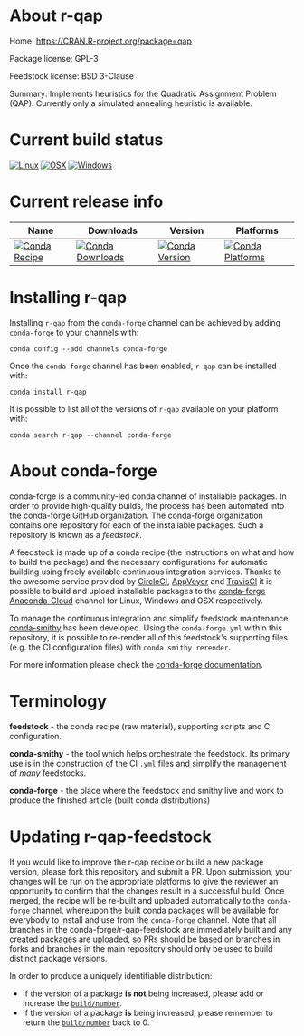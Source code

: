 About r-qap
===========

Home: https://CRAN.R-project.org/package=qap

Package license: GPL-3

Feedstock license: BSD 3-Clause

Summary: Implements heuristics for the Quadratic Assignment Problem (QAP). Currently only a simulated annealing heuristic is available.



Current build status
====================

[![Linux](https://img.shields.io/circleci/project/github/conda-forge/r-qap-feedstock/master.svg?label=Linux)](https://circleci.com/gh/conda-forge/r-qap-feedstock)
[![OSX](https://img.shields.io/travis/conda-forge/r-qap-feedstock/master.svg?label=macOS)](https://travis-ci.org/conda-forge/r-qap-feedstock)
[![Windows](https://img.shields.io/appveyor/ci/conda-forge/r-qap-feedstock/master.svg?label=Windows)](https://ci.appveyor.com/project/conda-forge/r-qap-feedstock/branch/master)

Current release info
====================

| Name | Downloads | Version | Platforms |
| --- | --- | --- | --- |
| [![Conda Recipe](https://img.shields.io/badge/recipe-r--qap-green.svg)](https://anaconda.org/conda-forge/r-qap) | [![Conda Downloads](https://img.shields.io/conda/dn/conda-forge/r-qap.svg)](https://anaconda.org/conda-forge/r-qap) | [![Conda Version](https://img.shields.io/conda/vn/conda-forge/r-qap.svg)](https://anaconda.org/conda-forge/r-qap) | [![Conda Platforms](https://img.shields.io/conda/pn/conda-forge/r-qap.svg)](https://anaconda.org/conda-forge/r-qap) |

Installing r-qap
================

Installing `r-qap` from the `conda-forge` channel can be achieved by adding `conda-forge` to your channels with:

```
conda config --add channels conda-forge
```

Once the `conda-forge` channel has been enabled, `r-qap` can be installed with:

```
conda install r-qap
```

It is possible to list all of the versions of `r-qap` available on your platform with:

```
conda search r-qap --channel conda-forge
```


About conda-forge
=================

conda-forge is a community-led conda channel of installable packages.
In order to provide high-quality builds, the process has been automated into the
conda-forge GitHub organization. The conda-forge organization contains one repository
for each of the installable packages. Such a repository is known as a *feedstock*.

A feedstock is made up of a conda recipe (the instructions on what and how to build
the package) and the necessary configurations for automatic building using freely
available continuous integration services. Thanks to the awesome service provided by
[CircleCI](https://circleci.com/), [AppVeyor](http://www.appveyor.com/)
and [TravisCI](https://travis-ci.org/) it is possible to build and upload installable
packages to the [conda-forge](https://anaconda.org/conda-forge)
[Anaconda-Cloud](http://docs.anaconda.org/) channel for Linux, Windows and OSX respectively.

To manage the continuous integration and simplify feedstock maintenance
[conda-smithy](http://github.com/conda-forge/conda-smithy) has been developed.
Using the ``conda-forge.yml`` within this repository, it is possible to re-render all of
this feedstock's supporting files (e.g. the CI configuration files) with ``conda smithy rerender``.

For more information please check the [conda-forge documentation](https://conda-forge.org/docs/).

Terminology
===========

**feedstock** - the conda recipe (raw material), supporting scripts and CI configuration.

**conda-smithy** - the tool which helps orchestrate the feedstock.
                   Its primary use is in the construction of the CI ``.yml`` files
                   and simplify the management of *many* feedstocks.

**conda-forge** - the place where the feedstock and smithy live and work to
                  produce the finished article (built conda distributions)


Updating r-qap-feedstock
========================

If you would like to improve the r-qap recipe or build a new
package version, please fork this repository and submit a PR. Upon submission,
your changes will be run on the appropriate platforms to give the reviewer an
opportunity to confirm that the changes result in a successful build. Once
merged, the recipe will be re-built and uploaded automatically to the
`conda-forge` channel, whereupon the built conda packages will be available for
everybody to install and use from the `conda-forge` channel.
Note that all branches in the conda-forge/r-qap-feedstock are
immediately built and any created packages are uploaded, so PRs should be based
on branches in forks and branches in the main repository should only be used to
build distinct package versions.

In order to produce a uniquely identifiable distribution:
 * If the version of a package **is not** being increased, please add or increase
   the [``build/number``](http://conda.pydata.org/docs/building/meta-yaml.html#build-number-and-string).
 * If the version of a package **is** being increased, please remember to return
   the [``build/number``](http://conda.pydata.org/docs/building/meta-yaml.html#build-number-and-string)
   back to 0.